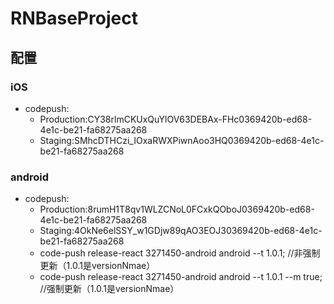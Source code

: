 # RNBaseProject

## 配置

### iOS

* codepush:
	* Production:CY38rlmCKUxQuYlOV63DEBAx-FHc0369420b-ed68-4e1c-be21-fa68275aa268
	* Staging:SMhcDTHCzi_IOxaRWXPiwnAoo3HQ0369420b-ed68-4e1c-be21-fa68275aa268

### android

* codepush:
	* Production:8rumH1T8qv1WLZCNoL0FCxkQOboJ0369420b-ed68-4e1c-be21-fa68275aa268
	* Staging:4OkNe6elSSY_w1GDjw89qAO3EOJ30369420b-ed68-4e1c-be21-fa68275aa268
	* code-push release-react 3271450-android android --t 1.0.1;  //非强制更新（1.0.1是versionNmae）
	* code-push release-react 3271450-android android --t 1.0.1 --m true; //强制更新（1.0.1是versionNmae）